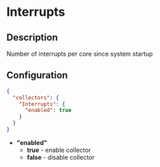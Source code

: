 # Interrupts
## Description
Number of interrupts per core since system startup

## Configuration
```json
{
  "collectors": {
    "Interrupts": {
      "enabled": true
    }
  }
}
```
* **"enabled"**
    * **true** - enable collector
    * **false** - disable collector